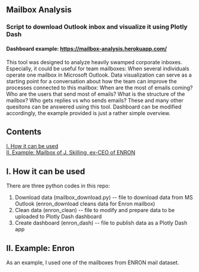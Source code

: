 ## Mailbox Analysis
### Script to download Outlook inbox and visualize it using Plotly Dash
#### Dashboard example: https://mailbox-analysis.herokuapp.com/

This tool was designed to analyze heavily swamped corporate inboxes. Especially, it could be useful for team mailboxes: When several individuals operate one mailbox in Microsoft Outlook. Data visualization can serve as a starting point for a conversation about how the team can improve the processes connected to this mailbox: When are the most of emails coming? Who are the users that send most of emails? What is the structure of the mailbox? Who gets replies vs who sends emails? These and many other quesitons can be answered using this tool. Dashboard can be modified accordingly, the example provided is just a rather simple overview. 

## Contents
[I. How it can be used](#i-how-it-can-be-used) <br/>
[II. Example: Mailbox of J. Skilling, ex-CEO of ENRON](#ii-example-enron) <br/>

## I. How it can be used
There are three python codes in this repo:
1. Download data (mailbox_download.py) -- file to download data from MS Outlook (enron_download cleans data for Enron mailbox)
2. Clean data (enron_clean) -- file to modify and prepare data to be uploaded to Plotly Dash dashboard
3. Create dashboard (enron_dash) -- file to publish data as a Plotly Dash app


## II. Example: Enron
As an example, I used one of the mailboxes from ENRON mail dataset.
